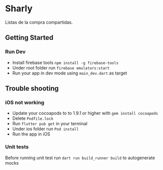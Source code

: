 # Sharly

Listas de la compra compartidas.

## Getting Started

### Run Dev
- Install firebase tools `npm install -g firebase-tools`
- Under root folder run `firebase emulators:start`
- Run your app in dev mode using `main_dev.dart` as target

## Trouble shooting

### iOS not working
- Update your cocoapods to  to 1.9.1 or higher with `gem install cocoapods`
- Delete `Podfile.lock`
- Run `flutter pub get` in your terminal
- Under ios folder run `Pod install`
- Run the app in iOS

### Unit tests
Before running unit test run `dart run build_runner build` to autogenerate mocks